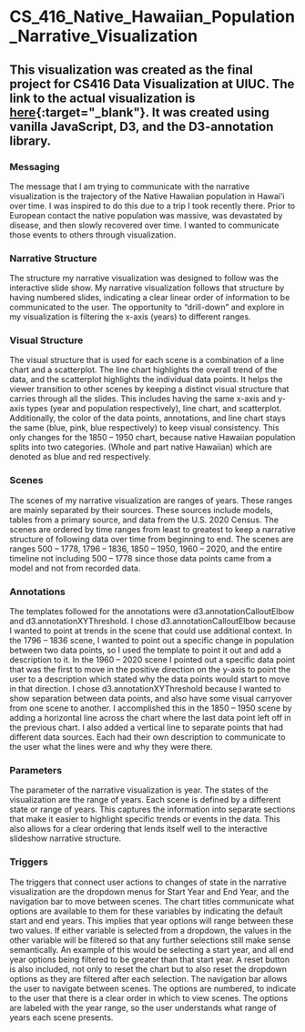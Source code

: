 # CS_416_Native_Hawaiian_Population_Narrative_Visualization

## This visualization was created as the final project for CS416 Data Visualization at UIUC. The link to the actual visualization is [here](https://akolyte.github.io/CS_416_Native_Hawaiian_Population_Narrative_Visualization/){:target="_blank"}. It was created using vanilla JavaScript, D3, and the D3-annotation library. 

### Messaging
The message that I am trying to communicate with the narrative visualization is the trajectory of the Native Hawaiian population in Hawai’i over time. I was inspired to do this due to a trip I took recently there. Prior to European contact the native population was massive, was devastated by disease, and then slowly recovered over time. I wanted to communicate those events to others through visualization. 

### Narrative Structure
The structure my narrative visualization was designed to follow was the interactive slide show. My narrative visualization follows that structure by having numbered slides, indicating a clear linear order of information to be communicated to the user. The opportunity to “drill-down” and explore in my visualization is filtering the x-axis (years) to different ranges. 

### Visual Structure
The visual structure that is used for each scene is a combination of a line chart and a scatterplot. The line chart highlights the overall trend of the data, and the scatterplot highlights the individual data points. 
It helps the viewer transition to other scenes by keeping a distinct visual structure that carries through all the slides. This includes having the same x-axis and y-axis types (year and population respectively), line chart, and scatterplot. Additionally, the color of the data points, annotations, and line chart stays the same (blue, pink, blue respectively) to keep visual consistency. This only changes for the 1850 – 1950 chart, because native Hawaiian population splits into two categories. (Whole and part native Hawaiian) which are denoted as blue and red respectively. 

### Scenes
The scenes of my narrative visualization are ranges of years. These ranges are mainly separated by their sources. These sources include models, tables from a primary source, and data from the U.S. 2020 Census. The scenes are ordered by time ranges from least to greatest to keep a narrative structure of following data over time from beginning to end. The scenes are ranges 500 – 1778, 1796 – 1836, 1850 – 1950, 1960 – 2020, and the entire timeline not including 500 – 1778 since those data points came from a model and not from recorded data. 

### Annotations
The templates followed for the annotations were d3.annotationCalloutElbow and d3.annotationXYThreshold. 
I chose d3.annotationCalloutElbow because I wanted to point at trends in the scene that could use additional context. In the 1796 – 1836 scene, I wanted to point out a specific change in population between two data points, so I used the template to point it out and add a description to it. In the 1960 – 2020 scene I pointed out a specific data point that was the first to move in the positive direction on the y-axis to point the user to a description which stated why the data points would start to move in that direction. 
I chose d3.annotationXYThreshold because I wanted to show separation between data points, and also have some visual carryover from one scene to another. I accomplished this in the 1850 – 1950 scene by adding a horizontal line across the chart where the last data point left off in the previous chart. I also added a vertical line to separate points that had different data sources. Each had their own description to communicate to the user what the lines were and why they were there. 

### Parameters
The parameter of the narrative visualization is year. The states of the visualization are the range of years. Each scene is defined by a different state or range of years. This captures the information into separate sections that make it easier to highlight specific trends or events in the data.  This also allows for a clear ordering that lends itself well to the interactive slideshow narrative structure. 

### Triggers
The triggers that connect user actions to changes of state in the narrative visualization are the dropdown menus for Start Year and End Year, and the navigation bar to move between scenes. 
The chart titles communicate what options are available to them for these variables by indicating the default start and end years. This implies that year options will range between these two values.
If either variable is selected from a dropdown, the values in the other variable will be filtered so that any further selections still make sense semantically. An example of this would be selecting a start year, and all end year options being filtered to be greater than that start year. 
A reset button is also included, not only to reset the chart but to also reset the dropdown options as they are filtered after each selection. 
The navigation bar allows the user to navigate between scenes. The options are numbered, to indicate to the user that there is a clear order in which to view scenes. The options are labeled with the year range, so the user understands what range of years each scene presents. 
